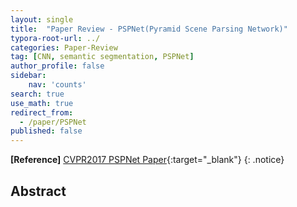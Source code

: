 ```yaml
---
layout: single
title:  "Paper Review - PSPNet(Pyramid Scene Parsing Network)"
typora-root-url: ../
categories: Paper-Review
tag: [CNN, semantic segmentation, PSPNet]
author_profile: false
sidebar:
    nav: 'counts'
search: true
use_math: true
redirect_from:
  - /paper/PSPNet
published: false
---
```


**[Reference]** [CVPR2017 PSPNet Paper](https://arxiv.org/pdf/1612.01105.pdf){:target="_blank"}
{: .notice}

## Abstract
